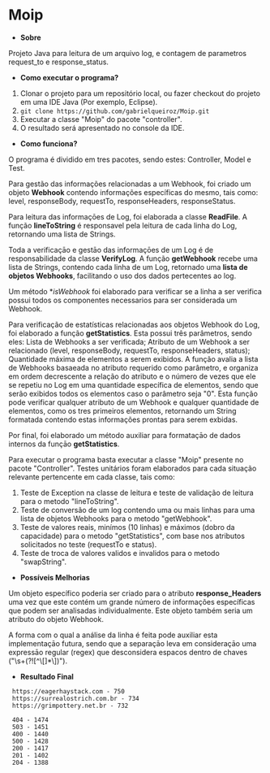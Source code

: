 # Moip

* **Sobre**

Projeto Java para leitura de um arquivo log, e contagem de parametros request_to e response_status.

* **Como executar o programa?**

1. Clonar o projeto para um repositório local, ou fazer checkout do projeto em uma IDE Java (Por exemplo, Eclipse). 
  1. ```git clone https://github.com/gabrielqueiroz/Moip.git```
2. Executar a classe "Moip" do pacote "controller".
3. O resultado será apresentado no console da IDE.

* **Como funciona?**

O programa é dividido em tres pacotes, sendo estes: Controller, Model e Test.

Para gestão das informações relacionadas a um Webhook, foi criado um objeto **Webhook** contendo informações específicas do mesmo, tais como: level, responseBody, requestTo, responseHeaders, responseStatus.

Para leitura das informaçōes de Log, foi elaborada a classe **ReadFile**. A função **lineToString** é responsavel pela leitura de cada linha do Log, retornando uma lista de Strings.

Toda a verificaçāo e gestāo das informaçōes de um Log é de responsabilidade da classe **VerifyLog**. A função **getWebhook** recebe uma lista de Strings, contendo cada linha de um Log, retornado uma **lista de objetos Webhooks**, facilitando o uso dos dados pertecentes ao log.

Um método **isWebhook* foi elaborado para verificar se a linha a ser verifica possui todos os componentes necessarios para ser considerada um Webhook. 

Para verificação de estatísticas relacionadas aos objetos Webhook do Log, foi elaborado a função **getStatistics**. Esta possui três parâmetros, sendo eles: Lista de Webhooks a ser verificada; Atributo de um Webhook a ser relacionado (level, responseBody, requestTo, responseHeaders, status); Quantidade máxima de elementos a serem exibidos. A função avalia a lista de Webhooks basaeada no atributo requerido como parâmetro, e organiza em ordem decrescente a relação do atributo e o número de vezes que ele se repetiu no Log em uma quantidade específica de elementos, sendo que serão exibidos todos os elementos caso o parâmetro seja "0". Esta função pode verificar qualquer atributo de um Webhook e qualquer quantidade de elementos, como os tres primeiros elementos, retornando um String formatada contendo estas informações prontas para serem exbidas.

Por final, foi elaborado um método auxiliar para formataçāo de dados internos da funçāo **getStatistics**.

Para executar o programa basta executar a classe "Moip" presente no pacote "Controller". Testes unitários foram elaborados para cada situação relevante pertencente em cada classe, tais como: 
1. Teste de Exception na classe de leitura e teste de validação de leitura para o metodo "lineToString".
2. Teste de conversão de um log contendo uma ou mais linhas para uma lista de objetos Webhooks para o metodo "getWebhook".
2. Teste de valores reais, minímos (10 linhas) e máximos (dobro da capacidade) para o metodo "getStatistics", com base nos atributos solicitados no teste (requestTo e status).
3. Teste de troca de valores validos e invalidos para o metodo "swapString".

* **Possíveis Melhorias**

Um objeto específico poderia ser criado para o atributo **response_Headers** uma vez que este contém um grande número de informações específicas que podem ser analisadas individualmente. Este objeto também seria um atributo do objeto Webhook.

A forma com o qual a análise da linha é feita pode auxiliar esta implementaçāo futura, sendo que a separaçāo leva em consideraçāo uma expressāo regular (regex) que desconsidera espacos dentro de chaves ("\\s+(?![^\\[]*\\])").

* **Resultado Final**

```
 https://eagerhaystack.com - 750 
 https://surrealostrich.com.br - 734 
 https://grimpottery.net.br - 732

 404 - 1474 
 503 - 1451 
 400 - 1440 
 500 - 1428 
 200 - 1417 
 201 - 1402 
 204 - 1388
 ```
